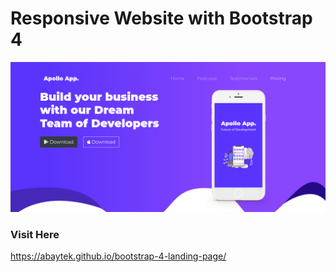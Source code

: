 # Responsive Website with Bootstrap 4

![Fron Page](/apollo_app_1.png?raw=true "Apollo Front Page")

### Visit Here

https://abaytek.github.io/bootstrap-4-landing-page/

